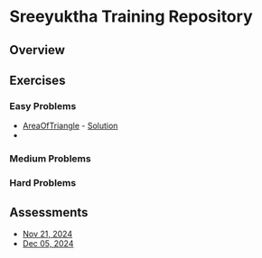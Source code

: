# Sreeyuktha Training Repository

## Overview


## Exercises
### Easy Problems
- [AreaOfTriangle](https://edabit.com/challenge/p5kyThBZDR7oJhjR7) - [Solution](exercises/easy/AreaOfTriangle.java)
- 

### Medium Problems
### Hard Problems

## Assessments
- [Nov 21, 2024](assessments/20241121)
- [Dec 05, 2024](assessments/20241205)
